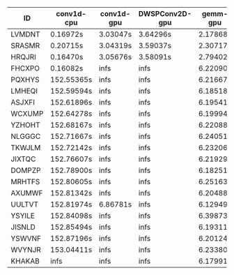 |ID|conv1d-cpu|conv1d-gpu|DWSPConv2D-gpu|gemm-gpu|avg|
|-|-|-|-|-|-|
|LVMDNT|0.16972s|3.03047s|3.64296s|2.17868s|2.25546s|
|SRASMR|0.20715s|3.04319s|3.59037s|2.30717s|2.28697s|
|HRQJRI|0.16470s|3.05676s|3.58091s|2.79402s|2.39910s|
|FHCXPO|0.16082s|infs|infs|6.22090s|infs|
|PQXHYS|152.55365s|infs|infs|6.21667s|infs|
|LMHEQI|152.59594s|infs|infs|6.18518s|infs|
|ASJXFI|152.61896s|infs|infs|6.19541s|infs|
|WCXUMP|152.64278s|infs|infs|6.19994s|infs|
|YZHOHT|152.68167s|infs|infs|6.22088s|infs|
|NLGGGC|152.71667s|infs|infs|6.24051s|infs|
|TKWJLM|152.72142s|infs|infs|6.23206s|infs|
|JIXTQC|152.76607s|infs|infs|6.21929s|infs|
|DOMPZP|152.78900s|infs|infs|6.18251s|infs|
|MRHTFS|152.80605s|infs|infs|6.25163s|infs|
|AXUMWF|152.81342s|infs|infs|6.20488s|infs|
|UULTVT|152.81974s|6.86781s|infs|6.12949s|infs|
|YSYILE|152.84098s|infs|infs|6.39873s|infs|
|JISNLD|152.85494s|infs|infs|6.19311s|infs|
|YSWVNF|152.87196s|infs|infs|6.20124s|infs|
|WVYNJR|153.04411s|infs|infs|6.23380s|infs|
|KHAKAB|infs|infs|infs|6.17991s|infs|
